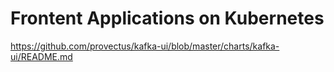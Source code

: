 # Frontent Applications on Kubernetes

https://github.com/provectus/kafka-ui/blob/master/charts/kafka-ui/README.md
